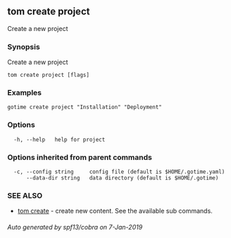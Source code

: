 ## tom create project

Create a new project

### Synopsis

Create a new project

```
tom create project [flags]
```

### Examples

```
gotime create project "Installation" "Deployment"
```

### Options

```
  -h, --help   help for project
```

### Options inherited from parent commands

```
  -c, --config string     config file (default is $HOME/.gotime.yaml)
      --data-dir string   data directory (default is $HOME/.gotime)
```

### SEE ALSO

* [tom create](tom_create.md)	 - create new content. See the available sub commands.

###### Auto generated by spf13/cobra on 7-Jan-2019
